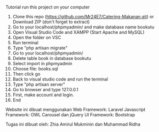 Tutorial run this project on your computer
1. Clone this repo (https://github.com/Mr24E7/Catering-Makanan.git) or Download ZIP (don't forget to extract)
2. Go to your localhost/phpmyadmin/ and make database name bookutu
3. Open Visual Studio Code and XAMPP (Start Apache and MySQL)
4. Open the folder on VSC
5. Run terminal
6. Type "php artisan migrate"
7. Go to your localhost/phpmyadmin/
8. Delete table book in database bookutu
9. Select import in phpmyadmin
10. Choose file: books.sql
11. Then click go
12. Back to visual studio code and run the terminal
13. Type "php artisan server"
14. Go to browser and type 127.0.0.1
15. First, make account and login.
16. End

Website ini dibuat menggunakan
Web Framework: Laravel
Javascript Framework: OWL Carousel dan jQuery
UI Framework: Bootstrap

Tugas ini dibuat oleh:
Zhia Amirul Mukminin dan Muhammad Ridha